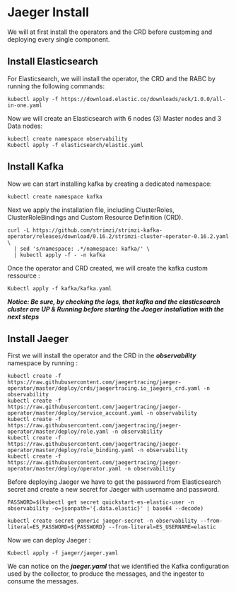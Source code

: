 # Jaeger Install

 We will at first install the operators and the CRD before customing and deploying every single component.

## Install Elasticsearch

For Elasticsearch, we will install the operator, the CRD and the RABC by running the following commands:

```
kubectl apply -f https://download.elastic.co/downloads/eck/1.0.0/all-in-one.yaml
```

Now we will create an Elasticsearch with 6 nodes (3) Master nodes and 3 Data nodes:

```
kubectl create namespace observability
Kubectl apply -f elasticsearch/elastic.yaml
```

## Install Kafka

Now we can start installing kafka by creating a dedicated namespace:

```
kubectl create namespace kafka
```

Next we apply the installation file, including ClusterRoles, ClusterRoleBindings and Custom Resource Definition (CRD).

```
curl -L https://github.com/strimzi/strimzi-kafka-operator/releases/download/0.16.2/strimzi-cluster-operator-0.16.2.yaml \
  | sed 's/namespace: .*/namespace: kafka/' \
  | kubectl apply -f - -n kafka 
```

Once the operator and CRD created, we will create the kafka custom ressource :

```
Kubectl apply -f kafka/kafka.yaml
```
***Notice: Be sure, by checking the logs, that kafka and the elasticsearch cluster are UP & Running before starting the Jaeger installation with the next steps*** 

## Install Jaeger

First we will install the operator and the CRD in the ***observability*** namespace by running :

```
kubectl create -f https://raw.githubusercontent.com/jaegertracing/jaeger-operator/master/deploy/crds/jaegertracing.io_jaegers_crd.yaml -n observability
kubectl create -f https://raw.githubusercontent.com/jaegertracing/jaeger-operator/master/deploy/service_account.yaml -n observability
kubectl create -f https://raw.githubusercontent.com/jaegertracing/jaeger-operator/master/deploy/role.yaml -n observability
kubectl create -f https://raw.githubusercontent.com/jaegertracing/jaeger-operator/master/deploy/role_binding.yaml -n observability
kubectl create -f https://raw.githubusercontent.com/jaegertracing/jaeger-operator/master/deploy/operator.yaml -n observability
```

Before deploying Jaeger we have to get the password from Elasticsearch secret and create a new secret for Jaeger with username and password.

```
PASSWORD=$(kubectl get secret quickstart-es-elastic-user -n observability -o=jsonpath='{.data.elastic}' | base64 --decode)

kubectl create secret generic jaeger-secret -n observability --from-literal=ES_PASSWORD=${PASSWORD} --from-literal=ES_USERNAME=elastic
```

Now we can deploy Jaeger :

```
Kubectl apply -f jaeger/jaeger.yaml
```

We can notice on the ***jaeger.yaml*** that we identified the Kafka configuration used by the collector, to produce the messages, and the ingester to consume the messages.
